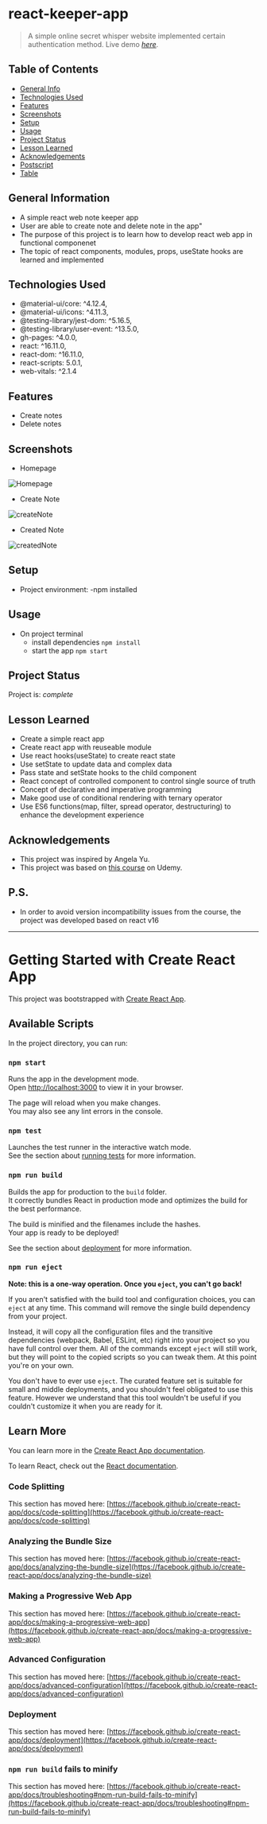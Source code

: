 # react-keeper-app
> A simple online secret whisper website implemented certain authentication method. 
> Live demo [_here_](https://keith-liew.github.io/react-keeper-app/). 


## Table of Contents
* [General Info](#general-information)
* [Technologies Used](#technologies-used)
* [Features](#features)
* [Screenshots](#screenshots)
* [Setup](#setup)
* [Usage](#usage)
* [Project Status](#project-status)
* [Lesson Learned](#lesson-learned)
* [Acknowledgements](#acknowledgements)
* [Postscript](#p.s.)
* [Table](#table)


## General Information
- A simple react web note keeper app
- User are able to create note and delete note in the app"
- The purpose of this project is to learn how to develop react web app in functional componenet
- The topic of react components, modules, props, useState hooks are learned and implemented


## Technologies Used
- @material-ui/core: ^4.12.4,
- @material-ui/icons: ^4.11.3,
- @testing-library/jest-dom: ^5.16.5,
- @testing-library/user-event: ^13.5.0,
- gh-pages: ^4.0.0,
- react: ^16.11.0,
- react-dom: ^16.11.0,
- react-scripts: 5.0.1,
- web-vitals: ^2.1.4


## Features
- Create notes
- Delete notes


## Screenshots
- Homepage

![Homepage](/public/images/homepage.PNG)

- Create Note

![createNote](/public/images/createNote.PNG)

- Created Note

![createdNote](/public/images/createdNote.PNG)


## Setup
- Project environment:
    -npm installed 


## Usage
- On project terminal
    - install dependencies `npm install`
    - start the app `npm start`


## Project Status
Project is: _complete_


## Lesson Learned
- Create a simple react app
- Create react app with reuseable module
- Use react hooks(useState) to create react state
- Use setState to update data and complex data
- Pass state and setState hooks to the child component
- React concept of controlled component to control single source of truth
- Concept of declarative and imperative programming
- Make good use of conditional rendering with ternary operator
- Use ES6 functions(map, filter, spread operator, destructuring) to enhance the development experience


## Acknowledgements
- This project was inspired by Angela Yu.
- This project was based on [this course](https://www.udemy.com/course/the-complete-web-development-bootcamp/) on Udemy.

## P.S.
- In order to avoid version incompatibility issues from the course, the project was developed based on react v16


---
# Getting Started with Create React App

This project was bootstrapped with [Create React App](https://github.com/facebook/create-react-app).

## Available Scripts

In the project directory, you can run:

### `npm start`

Runs the app in the development mode.\
Open [http://localhost:3000](http://localhost:3000) to view it in your browser.

The page will reload when you make changes.\
You may also see any lint errors in the console.

### `npm test`

Launches the test runner in the interactive watch mode.\
See the section about [running tests](https://facebook.github.io/create-react-app/docs/running-tests) for more information.

### `npm run build`

Builds the app for production to the `build` folder.\
It correctly bundles React in production mode and optimizes the build for the best performance.

The build is minified and the filenames include the hashes.\
Your app is ready to be deployed!

See the section about [deployment](https://facebook.github.io/create-react-app/docs/deployment) for more information.

### `npm run eject`

**Note: this is a one-way operation. Once you `eject`, you can't go back!**

If you aren't satisfied with the build tool and configuration choices, you can `eject` at any time. This command will remove the single build dependency from your project.

Instead, it will copy all the configuration files and the transitive dependencies (webpack, Babel, ESLint, etc) right into your project so you have full control over them. All of the commands except `eject` will still work, but they will point to the copied scripts so you can tweak them. At this point you're on your own.

You don't have to ever use `eject`. The curated feature set is suitable for small and middle deployments, and you shouldn't feel obligated to use this feature. However we understand that this tool wouldn't be useful if you couldn't customize it when you are ready for it.

## Learn More

You can learn more in the [Create React App documentation](https://facebook.github.io/create-react-app/docs/getting-started).

To learn React, check out the [React documentation](https://reactjs.org/).

### Code Splitting

This section has moved here: [https://facebook.github.io/create-react-app/docs/code-splitting](https://facebook.github.io/create-react-app/docs/code-splitting)

### Analyzing the Bundle Size

This section has moved here: [https://facebook.github.io/create-react-app/docs/analyzing-the-bundle-size](https://facebook.github.io/create-react-app/docs/analyzing-the-bundle-size)

### Making a Progressive Web App

This section has moved here: [https://facebook.github.io/create-react-app/docs/making-a-progressive-web-app](https://facebook.github.io/create-react-app/docs/making-a-progressive-web-app)

### Advanced Configuration

This section has moved here: [https://facebook.github.io/create-react-app/docs/advanced-configuration](https://facebook.github.io/create-react-app/docs/advanced-configuration)

### Deployment

This section has moved here: [https://facebook.github.io/create-react-app/docs/deployment](https://facebook.github.io/create-react-app/docs/deployment)

### `npm run build` fails to minify

This section has moved here: [https://facebook.github.io/create-react-app/docs/troubleshooting#npm-run-build-fails-to-minify](https://facebook.github.io/create-react-app/docs/troubleshooting#npm-run-build-fails-to-minify)
